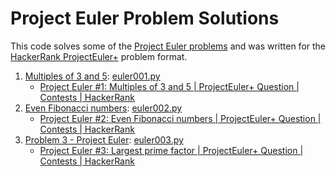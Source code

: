 # Project Euler Problem Solutions

This code solves some of the [Project Euler problems](https://projecteuler.net/archives) and was
written for the [HackerRank ProjectEuler+](https://www.hackerrank.com/contests/projecteuler/challenges) problem format.

1. [Multiples of 3 and 5](https://projecteuler.net/problem=1): [euler001.py](euler001.py)
    + [Project Euler #1: Multiples of 3 and 5 | ProjectEuler+ Question | Contests | HackerRank](https://www.hackerrank.com/contests/projecteuler/challenges/euler001)
2. [Even Fibonacci numbers](https://projecteuler.net/problem=2): [euler002.py](euler002.py)
    + [Project Euler #2: Even Fibonacci numbers | ProjectEuler+ Question | Contests | HackerRank](https://www.hackerrank.com/contests/projecteuler/challenges/euler002)
3. [Problem 3 - Project Euler](https://projecteuler.net/problem=3): [euler003.py](euler003.py)
    + [Project Euler #3: Largest prime factor | ProjectEuler+ Question | Contests | HackerRank](https://www.hackerrank.com/contests/projecteuler/challenges/euler003)
